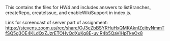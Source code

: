 This contains the files for HW4 and includes answers to listBranches, createRepo, createIssue, and enableWikiSupport in index.js.

Link for screencast of server part of assignment: https://stevens.zoom.us/rec/share/OJ3eZbBSYRHuHxQMKAknIZeibyNmmTfSQ5g3OE4KLdQxZJzrETOHvQdXuKg8E-uv.R4b5QaVlHpTkeOx8

